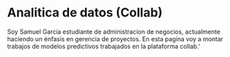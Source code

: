# Analitica de datos (Collab)
Soy Samuel Garcia estudiante de administracion de negocios, actualmente haciendo un énfasis en gerencia de proyectos. En esta pagina voy a montar trabajos de modelos predictivos trabajados en la plataforma collab.'
